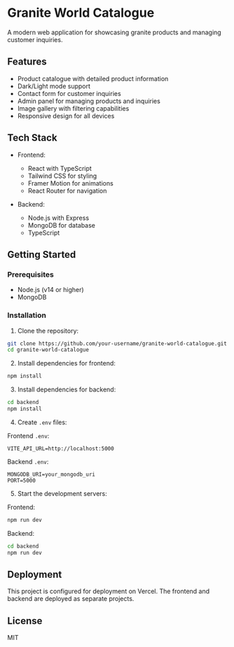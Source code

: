 # Granite World Catalogue

A modern web application for showcasing granite products and managing customer inquiries.

## Features

- Product catalogue with detailed product information
- Dark/Light mode support
- Contact form for customer inquiries
- Admin panel for managing products and inquiries
- Image gallery with filtering capabilities
- Responsive design for all devices

## Tech Stack

- Frontend:
  - React with TypeScript
  - Tailwind CSS for styling
  - Framer Motion for animations
  - React Router for navigation

- Backend:
  - Node.js with Express
  - MongoDB for database
  - TypeScript

## Getting Started

### Prerequisites

- Node.js (v14 or higher)
- MongoDB

### Installation

1. Clone the repository:
```bash
git clone https://github.com/your-username/granite-world-catalogue.git
cd granite-world-catalogue
```

2. Install dependencies for frontend:
```bash
npm install
```

3. Install dependencies for backend:
```bash
cd backend
npm install
```

4. Create `.env` files:

Frontend `.env`:
```
VITE_API_URL=http://localhost:5000
```

Backend `.env`:
```
MONGODB_URI=your_mongodb_uri
PORT=5000
```

5. Start the development servers:

Frontend:
```bash
npm run dev
```

Backend:
```bash
cd backend
npm run dev
```

## Deployment

This project is configured for deployment on Vercel. The frontend and backend are deployed as separate projects.

## License

MIT 